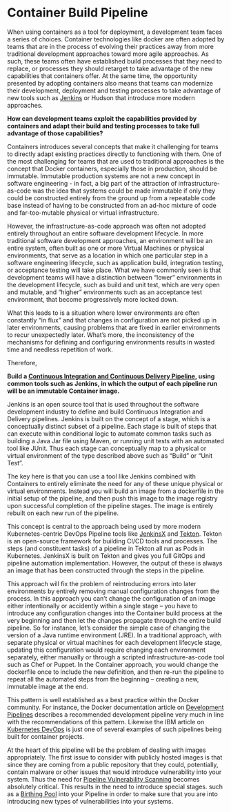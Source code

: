 # Container Build Pipeline

When using containers as a tool for deployment, a development team faces a series of choices.  Container technologies like docker are often adopted by teams that are in the process of evolving their practices away from more traditional development approaches toward more agile approaches.  As such, these teams often have established build processes that they need to replace, or processes they should retarget to take advantage of the new capabilities that containers offer.  At the same time, the opportunity presented by adopting containers also means that teams can modernize their development, deployment and testing processes to take advantage of new tools such as [Jenkins](https://jenkins.io/doc/) or Hudson that introduce more modern approaches.

**How can development teams exploit the capabilities provided by containers and adapt their build and testing processes to take full advantage of those capabilities?**

Containers introduces several concepts that make it challenging for teams to directly adapt existing practices directly to functioning with them.  One of the most challenging for teams that are used to traditional approaches is the concept that Docker containers, especially those in production, should be immutable.  Immutable production systems are not a new concept in software engineering - in fact, a big part of the attraction of infrastructure-as-code was the idea that systems could be made immutable if only they could be constructed entirely from the ground up from a repeatable code base instead of having to be constructed from an ad-hoc mixture of code and far-too-mutable physical or virtual infrastructure. 

However, the infrastructure-as-code approach was often not adopted entirely throughout an entire software development lifecycle. In more traditional software development approaches, an environment will be an entire system, often built as one or more Virtual Machines or physical environments, that serve as a location in which one particular step in a software engineering lifecycle, such as application build, integration testing, or acceptance testing will take place.  What we have commonly seen is that development teams will have a distinction between “lower” environments in the development lifecycle, such as build and unit test, which are very open and mutable, and “higher” environments such as an acceptance test environment, that become progressively more locked down.

What this leads to is a situation where lower environments are often constantly “in flux” and that changes in configuration are not picked up in later environments, causing problems that are fixed in earlier environments to recur unexpectedly later.  What’s more, the inconsistency of the mechanisms for defining and configuring environments results in wasted time and needless repetition of work.

Therefore,

**Build a [Continuous Integration and Continuous Delivery Pipeline](../Cloud-Native-DevOps/CD-Pipeline.md), using common tools such as Jenkins, in which the output of each pipeline run will be an immutable Container image.**

Jenkins is an open source tool that is used throughout the software development industry to define and build Continuous Integration and Delivery pipelines.  Jenkins is built on the concept of a stage, which is a conceptually distinct subset of a pipeline.  Each stage is built of steps that can execute within conditional logic to automate common tasks such as building a Java Jar file using Maven, or running unit tests with an automated tool like JUnit. Thus each stage can conceptually map to a physical or virtual environment of the type described above such as “Build” or “Unit Test”.

The key here is that you can use a tool like Jenkins combined with Containers to entirely eliminate the need for any of these unique physical or virtual environments.  Instead you will build an image from a dockerfile in the initial setup of the pipeline, and then push this image to the image registry upon successful completion of the pipeline stages.  The image is entirely rebuilt on each new run of the pipeline.

This concept is central to the approach being used by more modern Kubernetes-centric DevOps Pipeline tools like [JenkinsX](https://jenkins-x.io/) and [Tekton](https://tekton.dev/).  Tekton is an open-source framework for building CI/CD tools and processes.  The steps (and constituent tasks) of a pipeline in Tekton all run as Pods in Kubernetes. JenkinsX is built on Tekton and gives you full GitOps and pipeline automation implementation.  However, the output of these is always an image that has been constructed through the steps in the pipeline.

This approach will fix the problem of reintroducing errors into later environments by entirely removing manual configuration changes from the process.  In this approach you can’t change the configuration of an image either intentionally or accidently within a single stage – you have to introduce any configuration changes into the Container build process at the very beginning and then let the changes propagate through the entire build pipeline.  So for instance, let’s consider the simple case of changing the version of a Java runtime environment (JRE).  In a traditional approach, with separate physical or virtual machines for each development lifecycle stage, updating this configuration would require changing each environment separately, either manually or through a scripted infrastructure-as-code tool such as Chef or Puppet.  In the Container approach, you would change the dockerfile once to include the new definition, and then re-run the pipeline to repeat all the automated steps from the beginning – creating a new, immutable image at the end.

This pattern is well established as a best practice within the Docker community.  For instance, the Docker documentation article on [Development Pipelines](https://success.docker.com/article/dev-pipeline.) describes a recommended development pipeline very much in line with the recommendations of this pattern.  Likewise the IBM article on [Kubernetes DevOps](https://github.com/ibm-cloud-architecture/refarch-cloudnative-devops-kubernetes) is just one of several examples of such pipelines being built for container projects.

At the heart of this pipeline will be the problem of dealing with images appropriately.  The first issue to consider with publicly hosted images is that since they are coming from a public repository that they could, potentially, contain malware or other issues that would introduce vulnerability into your system.    Thus the need for [Pipeline Vulnerability Scanning](cicd-pipeline-vulnerability-scan.md) becomes absolutely critical. This results in the need to introduce special stages. such as a [Birthing Pool](birthing-pool.md) into your Pipeline in order to make sure that you are into introducing new types of vulnerabilities into your systems.
